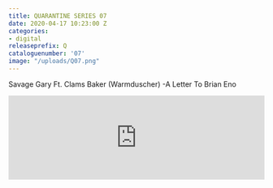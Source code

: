 ```yaml
---
title: QUARANTINE SERIES 07
date: 2020-04-17 10:23:00 Z
categories:
- digital
releaseprefix: Q
cataloguenumber: '07'
image: "/uploads/Q07.png"
---
```


Savage Gary Ft. Clams Baker (Warmduscher) -A Letter To Brian Eno

<iframe width="100%" height="166" scrolling="no" frameborder="no" allow="autoplay" src="https://w.soundcloud.com/player/?url=https%3A//api.soundcloud.com/tracks/786970657&color=%23ffcc00&auto_play=false&hide_related=false&show_comments=true&show_user=true&show_reposts=false&show_teaser=true"></iframe>
